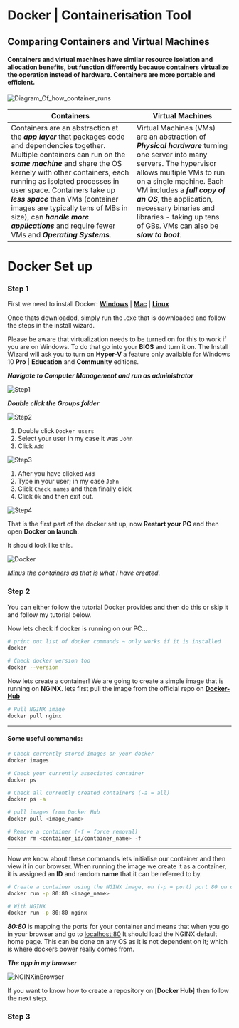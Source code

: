 # Docker | Containerisation Tool

## Comparing Containers and Virtual Machines

#### Containers and virtual machines have similar resource isolation and allocation benefits, but function differently because containers virtualize the operation instead of hardware. Containers are more portable and efficient.

![Diagram_Of_how_container_runs](Images/docker-containerized-and-vm-transparent-bg.png)

| **Containers**                                                                                                                                                                                                                                                                                                                                                                                                                                                | **Virtual Machines**                                                                                                                                                                                                                                                                                                                          |
|---------------------------------------------------------------------------------------------------------------------------------------------------------------------------------------------------------------------------------------------------------------------------------------------------------------------------------------------------------------------------------------------------------------------------------------------------------------|-----------------------------------------------------------------------------------------------------------------------------------------------------------------------------------------------------------------------------------------------------------------------------------------------------------------------------------------------|
| Containers are an abstraction at the _**app layer**_ that packages   code and dependencies together. Multiple containers can run on the   _**same machine**_ and share the OS kernely with other containers,   each running as isolated processes in user space. Containers take   up _**less space**_ than VMs (container images are typically tens of MBs in size),   can _**handle more applications**_ and require fewer VMs and _**Operating Systems**_. | Virtual Machines (VMs) are an abstraction of _**Physical hardware**_ turning one server into many servers.   The hypervisor allows multiple VMs to run on a single machine.   Each VM includes a _**full copy of an OS**_, the application,   necessary binaries and libraries - taking up tens of GBs.   VMs can also be _**slow to boot**_. |

# Docker Set up

### Step 1

First we need to install Docker: [**Windows**](https://download.docker.com/win/stable/Docker%20Desktop%20Installer.exe) | [**Mac**](https://download.docker.com/mac/stable/Docker.dmg) | [**Linux**](https://hub.docker.com/search?q=&type=edition&offering=community&operating_system=linux)

Once thats downloaded, simply run the .exe that is downloaded and follow the steps in the install wizard.

Please be aware that virtualization needs to be turned on for this to work if you are on Windows. To do that go into your **BIOS** and turn it on. The Install Wizard will ask you to turn on **Hyper-V** a feature only available for Windows 10 **Pro** | **Education** and **Community** editions.

_**Navigate to Computer Management and run as administrator**_

![Step1](Images/Step1_SetUp.PNG)

_**Double click the Groups folder**_

![Step2](Images/Step2_SetUp.PNG)

1. Double click `Docker users` 
2. Select your user in my case it was `John`
3. Click `Add`

![Step3](Images/Step3_SetUp.PNG)

1. After you have clicked `Add`
2. Type in your user; in my case `John`
3. Click `Check names` and then finally click
4. Click `Ok` and then exit out.

![Step4](Images/Step4_SetUp.PNG)

That is the first part of the docker set up, now **Restart your PC** and then open **Docker on launch**.

It should look like this.

![Docker](Images/Docker_Menu.PNG)

_Minus the containers as that is what I have created_.

### Step 2

You can either follow the tutorial Docker provides and then do this or skip it and follow my tutorial below.

Now lets check if docker is running on our PC...

```bash
# print out list of docker commands ~ only works if it is installed
docker

# Check docker version too
docker --version
```

Now lets create a container! We are going to create a simple image that is running on **NGINX**. lets first pull the image from the official repo on [**Docker-Hub**](https://hub.docker.com/_/nginx)

```bash
# Pull NGINX image
docker pull nginx
```

___

#### Some useful commands:

```bash
# Check currently stored images on your docker
docker images

# Check your currently associated container
docker ps

# Check all currently created containers (-a = all)
docker ps -a

# pull images from Docker Hub
docker pull <image_name>

# Remove a container (-f = force removal)
docker rm <container_id/container_name> -f
```

___

Now we know about these commands lets initialise our container and then view it in our browser. When running the image we create it as a container, it is assigned an **ID** and random **name** that it can be referred to by. 

```bash
# Create a container using the NGINX image, on (-p = port) port 80 on our local machine and 80 in the web
docker run -p 80:80 <image_name>

# With NGINX
docker run -p 80:80 nginx
```

_**80:80**_ is mapping the ports for your container and means that when you go in your browser and go to [localhost:80](http://localhost:80) It should load the NGINX default home page. This can be done on any OS as it is not dependent on it; which is where dockers power really comes from.

_**The app in my browser**_

![NGINXinBrowser](Images/NGINX_PORT80.PNG)

If you want to know how to create a repository on [**Docker Hub**] then follow the next step.

### Step 3

